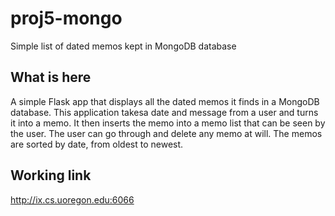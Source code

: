 # proj5-mongo
Simple list of dated memos kept in MongoDB database

## What is here

A simple Flask app that displays all the dated memos it finds in a MongoDB database.
This application takesa date and message from a user and turns it into a memo. It 
then inserts the memo into a memo list that can be seen by the user. The user can 
go through and delete any memo at will. The memos are sorted by date, from oldest
to newest.

## Working link
http://ix.cs.uoregon.edu:6066
